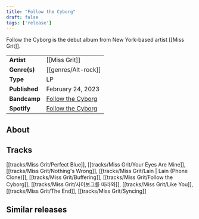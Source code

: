 ```yaml
---
title: "Follow the Cyborg"
draft: false
tags: ['release']
---
```


Follow the Cyborg is the debut album from New York-based artist [[Miss Grit]].

|                  |                                                                                                      |
| ---------------- | ---------------------------------------------------------------------------------------------------- |
| **Artist**       | [[Miss Grit]]                                                |
| **Genre(s)**     | [[genres/Alt-rock]]                                                                  |
| **Type**         | LP                                                                                                   |
| **Published**    | February 24, 2023                                                                                    |
| **Bandcamp**     | [Follow the Cyborg](https://missgrit.bandcamp.com/album/follow-the-cyborg)                           |
| **Spotify**      | [Follow the Cyborg](https://open.spotify.com/album/1FzCOEjfRrJvwMWqEUCsNO?si=zb-LIBH9SKO-uPGVQJwSZA) |


## About


## Tracks
[[tracks/Miss Grit/Perfect Blue]], [[tracks/Miss Grit/Your Eyes Are Mine]], [[tracks/Miss Grit/Nothing's Wrong]], [[tracks/Miss Grit/Lain | Lain (Phone Clone)]], [[tracks/Miss Grit/Buffering]], [[tracks/Miss Grit/Follow the Cyborg]], [[tracks/Miss Grit/사이보그를 따라와]], [[tracks/Miss Grit/Like You]], [[tracks/Miss Grit/The End]], [[tracks/Miss Grit/Syncing]]

## Similar releases
